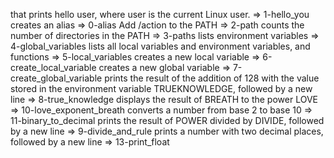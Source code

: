 that prints hello user, where user is the current Linux user. => 1-hello_you
creates an alias => 0-alias
Add /action to the PATH => 2-path
counts the number of directories in the PATH => 3-paths
lists environment variables => 4-global_variables
lists all local variables and environment variables, and functions => 5-local_variables
creates a new local variable => 6-create_local_variable
creates a new global variable => 7-create_global_variable
prints the result of the addition of 128 with the value stored in the environment variable TRUEKNOWLEDGE, followed by a new line => 8-true_knowledge
displays the result of BREATH to the power LOVE => 10-love_exponent_breath
converts a number from base 2 to base 10 => 11-binary_to_decimal
prints the result of POWER divided by DIVIDE, followed by a new line => 9-divide_and_rule
prints a number with two decimal places, followed by a new line => 13-print_float
